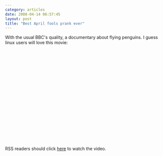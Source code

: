 ```yaml
---
category: articles
date: 2008-04-14 06:57:45
layout: post
title: "Best April fools prank ever"
---
```


<p>With the usual BBC's quality, a documentary about flying penguins. I guess linux users will love this movie:</p> <iframe title="Best April fools prank ever" width="480" height="300" data-src="//www.youtube.com/embed/9dfWzp7rYR4" frameborder="0" allowfullscreen></iframe><p>RSS readers should click <a href="//joaobordalo.com/articles/2008/04/14/best-april-fools-prank-ever">here</a> to watch the video.</p>
